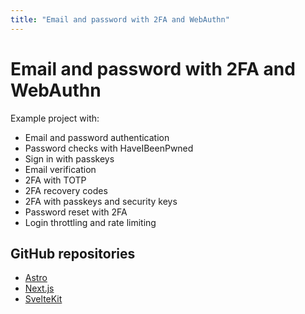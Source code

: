 ```yaml
---
title: "Email and password with 2FA and WebAuthn"
---
```


# Email and password with 2FA and WebAuthn

Example project with:

- Email and password authentication
- Password checks with HaveIBeenPwned
- Sign in with passkeys
- Email verification
- 2FA with TOTP
- 2FA recovery codes
- 2FA with passkeys and security keys
- Password reset with 2FA
- Login throttling and rate limiting

## GitHub repositories

- [Astro](https://github.com/lucia-auth/example-astro-email-password-webauthn)
- [Next.js](https://github.com/lucia-auth/example-nextjs-email-password-webauthn)
- [SvelteKit](https://github.com/lucia-auth/example-sveltekit-email-password-webauthn)
